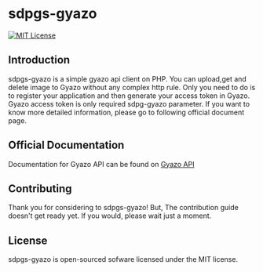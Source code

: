 # sdpgs-gyazo

[![MIT License](http://img.shields.io/badge/license-MIT-blue.svg?style=flat)](LICENSE)

## Introduction

sdpgs-gyazo is a simple gyazo api client on PHP.
You can upload,get and delete image to Gyazo without any complex http rule.
Only you need to do is to register your application and then generate your access token in Gyazo.
Gyazo access token is only required sdpg-gyazo parameter.
If you want to know more detailed information, please go to following official document page.

## Official Documentation

Documentation for Gyazo API can be found on [Gyazo API](https://gyazo.com/api)

## Contributing

Thank you for considering to sdpgs-gyazo! But, The contribution guide doesn't get ready yet.
If you would, please wait just a moment.

## License

sdpgs-gyazo is open-sourced sofware licensed under the MIT license.
